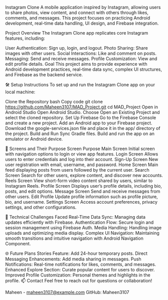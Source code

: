 Instagram Clone
A mobile application inspired by Instagram, allowing users to share photos, view content, and connect with others through likes, comments, and messages. This project focuses on practicing Android development, real-time data handling, UI design, and Firebase integration.

Project Overview
The Instagram Clone app replicates core Instagram features, including:

User Authentication: Sign up, login, and logout.
Photo Sharing: Share images with other users.
Social Interactions: Like and comment on posts.
Messaging: Send and receive messages.
Profile Customization: View and edit profile details.
Goal
This project aims to provide experience with Android development practices, real-time data sync, complex UI structures, and Firebase as the backend service.

🛠 Setup Instructions
To set up and run the Instagram Clone app on your local machine:

Clone the Repository
bash
Copy code
git clone https://github.com/Maheen3107/MAD_Project.git
cd MAD_Project
Open in Android Studio
Open Android Studio.
Choose Open an Existing Project and select the cloned repository.
Set Up Firebase
Go to the Firebase Console and create a new project.
Add an Android app to your Firebase project.
Download the google-services.json file and place it in the app/ directory of the project.
Build and Run
Sync Gradle files.
Build and run the app on an emulator or Android device.



📱 Screens and Their Purpose
Screen	Purpose
Main Screen	Initial screen with navigation options to login or view app features.
Login Screen	Allows users to enter credentials and log into their account.
Sign-Up Screen	New user registration with email, username, and password.
Home Screen	Main feed displaying posts from users followed by the current user.
Search Screen	Search for other users, explore content, and discover new accounts.
Reels Screen	View short-form video content shared by users, similar to Instagram Reels.
Profile Screen	Displays user’s profile details, including bio, posts, and edit options.
Message Screen	Send and receive messages from other users.
Edit Profile	Update profile information such as profile picture, bio, and username.
Settings Screen	Access account preferences, privacy settings, and other configurations.




🧩 Technical Challenges Faced
Real-Time Data Sync: Managing data updates efficiently with Firebase.
Authentication Flow: Secure login and session management using Firebase Auth.
Media Handling: Handling image uploads and optimizing media display.
Complex UI Navigation: Maintaining smooth transitions and intuitive navigation with Android Navigation Component.



🌐 Future Plans
Stories Feature: Add 24-hour temporary posts.
Direct Messaging Enhancements: Add media sharing in messages.
Push Notifications: Real-time notifications for likes, comments, and messages.
Enhanced Explore Section: Curate popular content for users to discover.
Improved Profile Customization: Personal themes and highlights in the profile.
📫 Contact
Feel free to reach out for questions or collaboration!

Maheen - maheen3107@example.com
GitHub: Maheen3107
